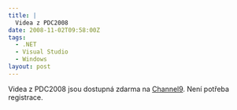 ```yaml
---
title: |
  Videa z PDC2008
date: 2008-11-02T09:58:00Z
tags:
  - .NET
  - Visual Studio
  - Windows
layout: post
---
```

Videa z PDC2008 jsou dostupná zdarma na [Channel9][1]. Není potřeba registrace.

[1]: http://channel9.msdn.com/pdc2008/